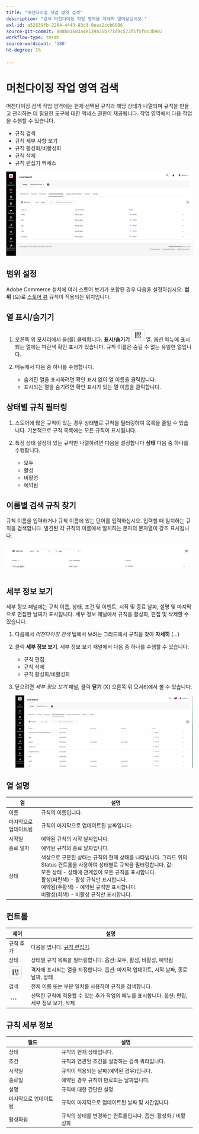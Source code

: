 ```yaml
---
title: "머천다이징 작업 영역 검색"
description: "검색 머천다이징 작업 영역을 자세히 알아보십시오."
exl-id: a52839fb-2264-4443-83c3-9eaa2ccb6996
source-git-commit: 888b81683a4e139a35b771d9c573f1f5f0c3b902
workflow-type: tm+mt
source-wordcount: '580'
ht-degree: 1%

---
```


# 머천다이징 작업 영역 검색

머천다이징 검색 작업 영역에는 현재 선택된 규칙과 해당 상태가 나열되며 규칙을 만들고 관리하는 데 필요한 도구에 대한 액세스 권한이 제공됩니다. 작업 영역에서 다음 작업을 수행할 수 있습니다.

* 규칙 검색
* 규칙 세부 사항 보기
* 규칙 활성화/비활성화
* 규칙 삭제
* 규칙 편집기 액세스

![머천다이징 작업 영역 검색](assets/rules-workspace.png)

## 범위 설정

Adobe Commerce 설치에 여러 스토어 보기가 포함된 경우 다음을 설정하십시오. **범위** (으)로 [스토어 뷰](https://experienceleague.adobe.com/docs/commerce-admin/start/setup/websites-stores-views.html#scope-settings) 규칙이 적용되는 위치입니다.

## 열 표시/숨기기

1. 오른쪽 위 모서리에서 을(를) 클릭합니다. **표시/숨기기** ![열 선택기](assets/btn-show-hide-columns.png) 열.
옵션 메뉴에 표시되는 열에는 파란색 확인 표시가 있습니다. 규칙 이름은 숨길 수 없는 유일한 열입니다.

1. 메뉴에서 다음 중 하나를 수행합니다.

   * 숨겨진 열을 표시하려면 확인 표시 없이 열 이름을 클릭합니다.
   * 표시되는 열을 숨기려면 확인 표시가 있는 열 이름을 클릭합니다.

## 상태별 규칙 필터링

1. 스토어에 많은 규칙이 있는 경우 상태별로 규칙을 필터링하여 목록을 줄일 수 있습니다. 기본적으로 규칙 목록에는 모든 규칙이 표시됩니다.

1. 특정 상태 설정이 있는 규칙만 나열하려면 다음을 설정합니다 **상태** 다음 중 하나를 수행합니다.

   * 모두
   * 활성
   * 비활성
   * 예약됨

## 이름별 검색 규칙 찾기

규칙 이름을 입력하거나 규칙 이름에 있는 단어를 입력하십시오.
입력할 때 일치하는 규칙을 검색합니다. 발견된 각 규칙의 이름에서 일치하는 문자의 문자열이 강조 표시됩니다.

![규칙 - 이름으로 찾기](assets/rules-workspace-search-name.png)

## 세부 정보 보기

세부 정보 패널에는 규칙 이름, 상태, 조건 및 이벤트, 시작 및 종료 날짜, 설명 및 마지막으로 편집한 날짜가 표시됩니다. 세부 정보 패널에서 규칙을 활성화, 편집 및 삭제할 수 있습니다.

1. 다음에서 *머천다이징 검색* 탭에서 보려는 그리드에서 규칙을 찾아 **자세히** (...)
1. 클릭 **세부 정보 보기**.
세부 정보 보기 패널에서 다음 중 하나를 수행할 수 있습니다.

   * 규칙 편집
   * 규칙 삭제
   * 규칙 활성화/비활성화

1. 닫으려면 *세부 정보 보기* 패널, 클릭 **닫기** (X) 오른쪽 위 모서리에서 볼 수 있습니다.

   ![규칙 - 세부 정보](assets/rules-workspace-details.png)

## 열 설명

| 열 | 설명 |
|--- |--- |
| 이름 | 규칙의 이름입니다. |
| 마지막으로 업데이트됨 | 규칙이 마지막으로 업데이트된 날짜입니다. |
| 시작일 | 예약된 규칙의 시작 날짜입니다. |
| 종료 일자 | 예약된 규칙의 종료 날짜입니다. |
| 상태 | 색상으로 구분된 상태는 규칙의 현재 상태를 나타냅니다. 그리드 위의 Status 컨트롤을 사용하여 상태별로 규칙을 필터링합니다. 값:<br />모든 상태 - 상태에 관계없이 모든 규칙을 표시합니다.<br />활성(파란색) - 활성 규칙만 표시합니다.<br />예약됨(주황색) - 예약된 규칙만 표시합니다.<br />비활성(회색) - 비활성 규칙만 표시합니다. |

## 컨트롤

| 제어 | 설명 |
|--- |--- |
| 규칙 추가 | 다음을 엽니다. [규칙 편집기](rules-add.md). |
| 상태 | 상태별 규칙 목록을 필터링합니다. 옵션: 모두, 활성, 비활성, 예약됨 |
| ![열 선택기](assets/btn-show-hide-columns.png) | 격자에 표시되는 열을 지정합니다. 옵션: 마지막 업데이트, 시작 날짜, 종료 날짜, 상태 |
| 검색 | 전체 이름 또는 부분 일치를 사용하여 규칙을 검색합니다. |
| ![추가 선택기](assets/btn-more.png) | 선택한 규칙에 적용할 수 있는 추가 작업의 메뉴를 표시합니다. 옵션: 편집, 세부 정보 보기, 삭제 |

## 규칙 세부 정보

| 필드 | 설명 |
|--- |--- |
| 상태 | 규칙의 현재 상태입니다. |
| 조건 | 규칙과 연관된 조건을 설명하는 검색 쿼리입니다. |
| 시작일 | 규칙이 적용되는 날짜(예약된 경우)입니다. |
| 종료일 | 예약된 경우 규칙이 만료되는 날짜입니다. |
| 설명 | 규칙에 대한 간단한 설명. |
| 마지막으로 업데이트됨 | 규칙이 마지막으로 업데이트된 날짜 및 시간입니다. |
| 활성화됨 | 규칙의 상태를 변경하는 컨트롤입니다. 옵션: 활성화 / 비활성화 |
